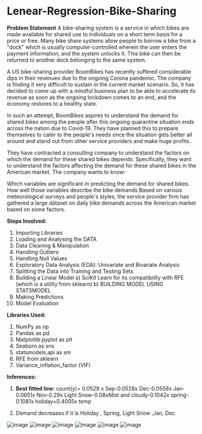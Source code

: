 # Lenear-Regression-Bike-Sharing
**Problem Statement**
A bike-sharing system is a service in which bikes are made available for shared use to individuals on a short term basis for a price or free. Many bike share systems allow people to borrow a bike from a "dock" which is usually computer-controlled wherein the user enters the payment information, and the system unlocks it. This bike can then be returned to another dock belonging to the same system.


A US bike-sharing provider BoomBikes has recently suffered considerable dips in their revenues due to the ongoing Corona pandemic. The company is finding it very difficult to sustain in the current market scenario. So, it has decided to come up with a mindful business plan to be able to accelerate its revenue as soon as the ongoing lockdown comes to an end, and the economy restores to a healthy state. 


In such an attempt, BoomBikes aspires to understand the demand for shared bikes among the people after this ongoing quarantine situation ends across the nation due to Covid-19. They have planned this to prepare themselves to cater to the people's needs once the situation gets better all around and stand out from other service providers and make huge profits.


They have contracted a consulting company to understand the factors on which the demand for these shared bikes depends. Specifically, they want to understand the factors affecting the demand for these shared bikes in the American market. The company wants to know:

Which variables are significant in predicting the demand for shared bikes.
How well those variables describe the bike demands
Based on various meteorological surveys and people's styles, the service provider firm has gathered a large dataset on daily bike demands across the American market based on some factors. 

**Steps Involved:**
1. Importing Libraries
2. Loading and Analysing the DATA
3. Data Cleaning & Manipulation
4. Handling Outliers
5. Handling Null Values
6. Exploratory Data Analysis (EDA): Univariate and Bivariate Analysis 
7. Splitting the Data into Training and Testing Sets
8. Building a Linear Model
   a) SciKit Learn for its compatibility with RFE (which is a utility from sklearn)
   b) BUILDING MODEL USING STATSMODEL
9. Making Predictions
10. Model Evaluation

**Libraries Used:**
1. NumPy as np
2. Pandas as pd
3. Matplotlib.pyplot as plt
4. Seaborn as sns
5. statsmodels.api as sm 
6. RFE from sklearn
7. Variance_inflation_factor (VIF)

**Inferences:**
1. **Best fitted line:** 
count(y)= 0.0529 x Sep-0.0528x Dec-0.0558x Jan-0.0651x Nov-0.29x Light Snow-0.08xMist and cloudy-0.1042x spring-0.1081x holiday+0.4005x temp

2. Demand decreases if it is Holiday , Spring, Light Snow ,Jan, Dec


![image](https://user-images.githubusercontent.com/90130378/161399743-efc85635-1dfa-444f-96f0-0b31b3138196.png)
![image](https://user-images.githubusercontent.com/90130378/161399750-a8180184-8f69-4db2-8fd7-38b17ffe2d71.png)
![image](https://user-images.githubusercontent.com/90130378/161399769-75c2cdb2-89ae-4e8e-981c-fe91921b819a.png)
![image](https://user-images.githubusercontent.com/90130378/161399786-465950f6-9d27-4dfc-b85a-c5722ac10af1.png)
![image](https://user-images.githubusercontent.com/90130378/161399804-f4f37ace-683b-41ab-8cd9-5b180c3789d9.png)
![image](https://user-images.githubusercontent.com/90130378/161399814-a15f093d-f348-4830-9f1b-bb62455da44a.png)






